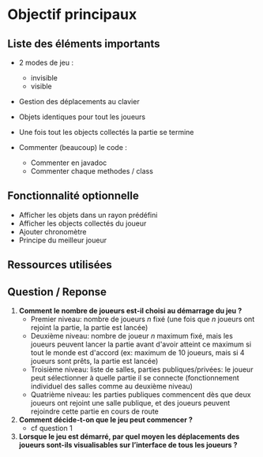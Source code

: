 # Objectif principaux

## Liste des éléments importants
* 2 modes de jeu : 
    * invisible
    * visible
    
* Gestion des déplacements au clavier
* Objets identiques pour tout les joueurs
* Une fois tout les objects collectés la partie se termine
* Commenter (beaucoup) le code :
    * Commenter en javadoc
    * Commenter chaque methodes / class

## Fonctionnalité optionnelle

* Afficher les objets dans un rayon prédéfini
* Afficher les objects collectés du joueur
* Ajouter chronomètre
* Principe du meilleur joueur

## Ressources utilisées



## Question / Reponse
1. **Comment le nombre de joueurs est-il choisi au démarrage du jeu ?**
   - Premier niveau: nombre de joueurs *n* fixé (une fois que *n* joueurs ont rejoint la partie, la partie est lancée)
   - Deuxième niveau: nombre de joueur *n* maximum fixé, mais les joueurs peuvent lancer la partie avant d'avoir atteint ce maximum si tout le monde est d'accord (ex: maximum de 10 joueurs, mais si 4 joueurs sont prêts, la partie est lancée)
   - Troisième niveau: liste de salles, parties publiques/privées: le joueur peut sélectionner à quelle partie il se connecte (fonctionnement individuel des salles comme au deuxième niveau)
   - Quatrième niveau: les parties publiques commencent dès que deux joueurs ont rejoint une salle publique, et des joueurs peuvent rejoindre cette partie en cours de route
1. **Comment décide-t-on que le jeu peut commencer ?**
   - cf question 1
1. **Lorsque le jeu est démarré, par quel moyen les déplacements des joueurs sont-ils visualisables sur l’interface de tous les joueurs ?**
